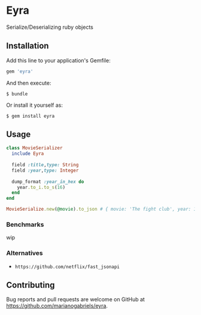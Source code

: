 # Eyra

Serialize/Deserializing ruby objects

## Installation

Add this line to your application's Gemfile:

```ruby
gem 'eyra'
```

And then execute:

    $ bundle

Or install it yourself as:

    $ gem install eyra

## Usage

```ruby
class MovieSerializer
  include Eyra
  
  field :title,type: String
  field :year,type: Integer
  
  dump_format :year_in_hex do
    year.to_i.to_s(16)
  end
end

MovieSerialize.new(@movie).to_json # { movie: 'The fight club', year: 1999,year_in_hex: "7cf" }
```


### Benchmarks 
wip

### Alternatives

* `https://github.com/netflix/fast_jsonapi`

## Contributing

Bug reports and pull requests are welcome on GitHub at https://github.com/marianogabriels/eyra.

